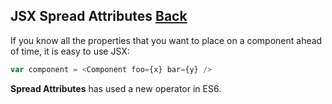 ## JSX Spread Attributes [Back](./../react.md)

If you know all the properties that you want to place on a component ahead of time, it is easy to use JSX:

```js
var component = <Component foo={x} bar={y} />
```

**Spread Attributes** has used a new operator in ES6.
